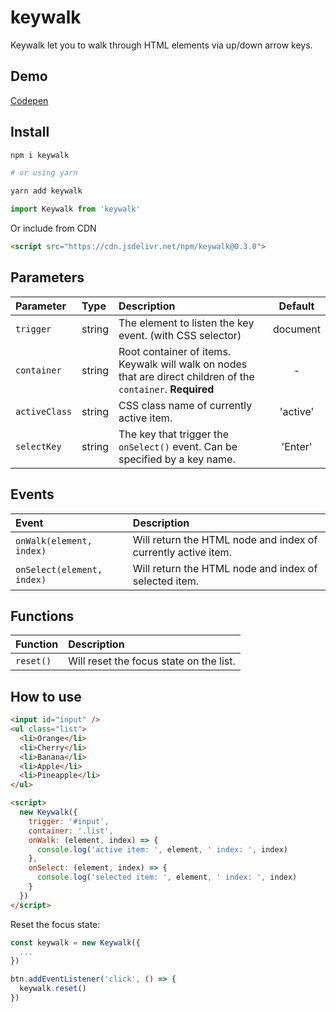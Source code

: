 # keywalk

Keywalk let you to walk through HTML elements via up/down arrow keys.

## Demo

[Codepen](https://codepen.io/dgknca/pen/mdRNeMw)

## Install

```bash
npm i keywalk

# or using yarn

yarn add keywalk
```

```js
import Keywalk from 'keywalk'
```

Or include from CDN

```html
<script src="https://cdn.jsdelivr.net/npm/keywalk@0.3.0">
```

## Parameters

| Parameter     | Type   | Description                                                                                                      | Default  |
| :------------ | :----- | :--------------------------------------------------------------------------------------------------------------- | :------: |
| `trigger`     | string | The element to listen the key event. (with CSS selector)                                                         | document |
| `container`   | string | Root container of items. Keywalk will walk on nodes that are direct children of the `container`. <b>Required</b> |    -     |
| `activeClass` | string | CSS class name of currently active item.                                                                         | 'active' |
| `selectKey`   | string | The key that trigger the `onSelect()` event. Can be specified by a key name.                                     | 'Enter'  |

## Events

| Event                      | Description                                                   |
| :------------------------- | :------------------------------------------------------------ |
| `onWalk(element, index)`   | Will return the HTML node and index of currently active item. |
| `onSelect(element, index)` | Will return the HTML node and index of selected item.         |

## Functions

| Function  | Description                             |
| :-------- | :-------------------------------------- |
| `reset()` | Will reset the focus state on the list. |

## How to use

```html
<input id="input" />
<ul class="list">
  <li>Orange</li>
  <li>Cherry</li>
  <li>Banana</li>
  <li>Apple</li>
  <li>Pineapple</li>
</ul>

<script>
  new Keywalk({
    trigger: '#input',
    container: '.list',
    onWalk: (element, index) => {
      console.log('active item: ', element, ' index: ', index)
    },
    onSelect: (element, index) => {
      console.log('selected item: ', element, ' index: ', index)
    }
  })
</script>
```

Reset the focus state:

```js
const keywalk = new Keywalk({
  ...
})

btn.addEventListener('click', () => {
  keywalk.reset()
})
```
